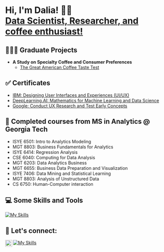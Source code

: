 <h1>Hi, I'm Dalia! 👋🏼 <br/><a href="https://www.linkedin.com/in/daliabottini/">Data Scientist, Researcher, and coffee enthusiast!</a></h1>


<h2> 👩🏽‍💻 Graduate Projects</h2>

- <b>A Study on Specialty Coffee and Consumer Preferences</b>
  - [The Great American Coffee Taste Test](https://github.com/bottinida/gactt.git)

<h2> ✅ Certificates</h2>

- [IBM: Designing User Interfaces and Experiences (UI/UX)](https://coursera.org/share/00fc4230e5256ce5c0042e63e2a73658)
- [DeepLearning.AI: Mathematics for Machine Learning and Data Science](https://coursera.org/share/ccc628a880fe65410cca39199f08731b)
- [Google: Conduct UX Research and Test Early Concepts](https://coursera.org/share/24783da80b4b724dba45ecae1f163220)

<h2> 🐝 Completed courses from MS in Analytics @ Georgia Tech</h2>

- ISYE 6501: Intro to Analytics Modeling
- MGT 8803: Business Fundamentals for Analytics
- ISYE 6414: Regression Analysis
- CSE 6040: Computing for Data Analysis
- MGT 6203: Data Analytics Business
- MGT 6655: Business Data Preparation and Visualization
- ISYE 7406: Data Mining and Statistical Learning
- MGT 8803: Analysis of Unstructured Data
- CS 6750: Human-Computer interaction

<h2> 💻 Some Skills and Tools </h2>

[![My Skills](https://skillicons.dev/icons?i=anaconda,pycharm,py,r,regex,sklearn,figma,visualstudio&perline=8)](https://skillicons.dev) 

<h2> 🤳 Let's connect:</h2>

[<img align="left" alt="JoshMadakor | LinkedIn" width="22px" src="https://cdn.jsdelivr.net/npm/simple-icons@v3/icons/linkedin.svg" />][linkedin]
[![My Skills](https://skillicons.dev/icons?i=linkedin)](https://skillicons.dev) 

[linkedin]: https://linkedin.com/in/daliabottini



<!--
**joshmadakor1/joshmadakor1** is a ✨ _special_ ✨ repository because its `README.md` (this file) appears on your GitHub profile.

Here are some ideas to get you started:

- 🔭 I’m currently working on ...
- 🌱 I’m currently learning ...
- 👯 I’m looking to collaborate on ...
- 🤔 I’m looking for help with ...
- 💬 Ask me about ...
- 📫 How to reach me: ...
- 😄 Pronouns: ...
- ⚡ Fun fact: ...
-->
